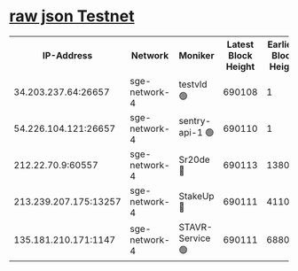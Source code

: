 
[raw json Testnet](https://rpc-check.sget.stavr.tech/sget/rpc-sget-result.json)
=


<table><tr><th>IP-Address</th><th>Network</th><th>Moniker</th><th>Latest Block Height</th><th>Earliest Block Height</th><th>Catching Up</th><th>Tx Index</th><th>Voting Power</th><th>Scan Time</th></tr><tr><td>34.203.237.64:26657</td><td>sge-network-4</td><td>testvld 🟢</td><td>690108</td><td>1</td><td>False</td><td>on</td><td>0</td><td>2023-12-17T21:21:00.220321535UTC</td></tr><tr><td>54.226.104.121:26657</td><td>sge-network-4</td><td>sentry-api-1 🟢</td><td>690110</td><td>1</td><td>False</td><td>on</td><td>0</td><td>2023-12-17T21:21:13.115619619UTC</td></tr><tr><td>212.22.70.9:60557</td><td>sge-network-4</td><td>Sr20de 🔴</td><td>690113</td><td>138001</td><td>False</td><td>on</td><td>99</td><td>2023-12-17T21:21:28.507072004UTC</td></tr><tr><td>213.239.207.175:13257</td><td>sge-network-4</td><td>StakeUp 🔴</td><td>690111</td><td>411001</td><td>False</td><td>off</td><td>100</td><td>2023-12-17T21:21:21.562191210UTC</td></tr><tr><td>135.181.210.171:1147</td><td>sge-network-4</td><td>STAVR-Service 🟢</td><td>690111</td><td>688001</td><td>False</td><td>on</td><td>0</td><td>2023-12-17T21:21:21.917249440UTC</td></tr></table>
